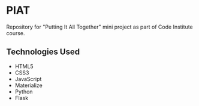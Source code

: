 # PIAT

Repository for "Putting It All Together" mini project as part of Code Institute course.

## Technologies Used
- HTML5
- CSS3
- JavaScript
- Materialize
- Python
- Flask
